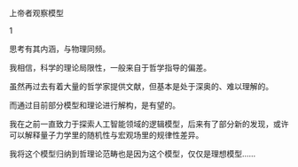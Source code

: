 上帝者观察模型

1

思考有其内涵，与物理同频。

我相信，科学的理论局限性，一般来自于哲学指导的偏差。

虽然再过去有着大量的哲学家提供文献，但基本是处于深奥的、难以理解的。

而通过目前部分模型和理论进行解构，是有望的。

我在之前一直致力于探索人工智能领域的逻辑模型，后来有了部分新的发现，或许可以解释量子力学里的随机性与宏观场里的规律性差异。

我将这个模型归纳到哲理论范畴也是因为这个模型，仅仅是理想模型……